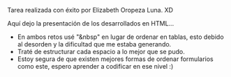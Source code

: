 Tarea realizada con éxito por Elizabeth Oropeza Luna. XD

Aquí dejo la presentación de los desarrollados en HTML...
- En ambos retos usé "&nbsp" en lugar de ordenar en tablas, esto debido al desorden y la dificultad que me estaba generando.
- Traté de estructurar cada espacio a lo mejor que se pudo.
- Estoy segura de que existen mejores formas de ordenar formularios como este, espero aprender a codificar en ese nivel :)
